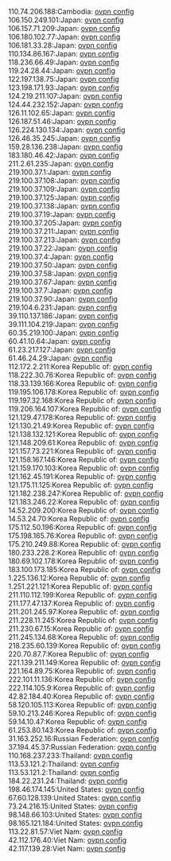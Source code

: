 110.74.206.188:Cambodia: [ovpn config](vpn/110_74_206_188.ovpn)  
106.150.249.101:Japan: [ovpn config](vpn/106_150_249_101.ovpn)  
106.157.71.209:Japan: [ovpn config](vpn/106_157_71_209.ovpn)  
106.180.102.77:Japan: [ovpn config](vpn/106_180_102_77.ovpn)  
106.181.33.28:Japan: [ovpn config](vpn/106_181_33_28.ovpn)  
110.134.86.167:Japan: [ovpn config](vpn/110_134_86_167.ovpn)  
118.236.66.49:Japan: [ovpn config](vpn/118_236_66_49.ovpn)  
119.24.28.44:Japan: [ovpn config](vpn/119_24_28_44.ovpn)  
122.197.138.75:Japan: [ovpn config](vpn/122_197_138_75.ovpn)  
123.198.171.93:Japan: [ovpn config](vpn/123_198_171_93.ovpn)  
124.219.211.107:Japan: [ovpn config](vpn/124_219_211_107.ovpn)  
124.44.232.152:Japan: [ovpn config](vpn/124_44_232_152.ovpn)  
126.11.102.65:Japan: [ovpn config](vpn/126_11_102_65.ovpn)  
126.187.51.46:Japan: [ovpn config](vpn/126_187_51_46.ovpn)  
126.224.130.134:Japan: [ovpn config](vpn/126_224_130_134.ovpn)  
126.46.35.245:Japan: [ovpn config](vpn/126_46_35_245.ovpn)  
159.28.136.238:Japan: [ovpn config](vpn/159_28_136_238.ovpn)  
183.180.46.42:Japan: [ovpn config](vpn/183_180_46_42.ovpn)  
211.2.61.235:Japan: [ovpn config](vpn/211_2_61_235.ovpn)  
219.100.37.1:Japan: [ovpn config](vpn/219_100_37_1.ovpn)  
219.100.37.108:Japan: [ovpn config](vpn/219_100_37_108.ovpn)  
219.100.37.109:Japan: [ovpn config](vpn/219_100_37_109.ovpn)  
219.100.37.125:Japan: [ovpn config](vpn/219_100_37_125.ovpn)  
219.100.37.138:Japan: [ovpn config](vpn/219_100_37_138.ovpn)  
219.100.37.19:Japan: [ovpn config](vpn/219_100_37_19.ovpn)  
219.100.37.205:Japan: [ovpn config](vpn/219_100_37_205.ovpn)  
219.100.37.211:Japan: [ovpn config](vpn/219_100_37_211.ovpn)  
219.100.37.213:Japan: [ovpn config](vpn/219_100_37_213.ovpn)  
219.100.37.22:Japan: [ovpn config](vpn/219_100_37_22.ovpn)  
219.100.37.4:Japan: [ovpn config](vpn/219_100_37_4.ovpn)  
219.100.37.50:Japan: [ovpn config](vpn/219_100_37_50.ovpn)  
219.100.37.58:Japan: [ovpn config](vpn/219_100_37_58.ovpn)  
219.100.37.67:Japan: [ovpn config](vpn/219_100_37_67.ovpn)  
219.100.37.7:Japan: [ovpn config](vpn/219_100_37_7.ovpn)  
219.100.37.90:Japan: [ovpn config](vpn/219_100_37_90.ovpn)  
219.104.6.231:Japan: [ovpn config](vpn/219_104_6_231.ovpn)  
39.110.137.186:Japan: [ovpn config](vpn/39_110_137_186.ovpn)  
39.111.104.219:Japan: [ovpn config](vpn/39_111_104_219.ovpn)  
60.35.219.100:Japan: [ovpn config](vpn/60_35_219_100.ovpn)  
60.41.10.64:Japan: [ovpn config](vpn/60_41_10_64.ovpn)  
61.23.217.127:Japan: [ovpn config](vpn/61_23_217_127.ovpn)  
61.46.24.29:Japan: [ovpn config](vpn/61_46_24_29.ovpn)  
112.172.2.211:Korea Republic of: [ovpn config](vpn/112_172_2_211.ovpn)  
118.222.30.76:Korea Republic of: [ovpn config](vpn/118_222_30_76.ovpn)  
118.33.139.166:Korea Republic of: [ovpn config](vpn/118_33_139_166.ovpn)  
119.195.106.178:Korea Republic of: [ovpn config](vpn/119_195_106_178.ovpn)  
119.197.32.168:Korea Republic of: [ovpn config](vpn/119_197_32_168.ovpn)  
119.206.164.107:Korea Republic of: [ovpn config](vpn/119_206_164_107.ovpn)  
121.129.47.178:Korea Republic of: [ovpn config](vpn/121_129_47_178.ovpn)  
121.130.21.49:Korea Republic of: [ovpn config](vpn/121_130_21_49.ovpn)  
121.138.132.121:Korea Republic of: [ovpn config](vpn/121_138_132_121.ovpn)  
121.148.209.61:Korea Republic of: [ovpn config](vpn/121_148_209_61.ovpn)  
121.157.73.221:Korea Republic of: [ovpn config](vpn/121_157_73_221.ovpn)  
121.158.167.146:Korea Republic of: [ovpn config](vpn/121_158_167_146.ovpn)  
121.159.170.103:Korea Republic of: [ovpn config](vpn/121_159_170_103.ovpn)  
121.162.45.191:Korea Republic of: [ovpn config](vpn/121_162_45_191.ovpn)  
121.175.11.125:Korea Republic of: [ovpn config](vpn/121_175_11_125.ovpn)  
121.182.238.247:Korea Republic of: [ovpn config](vpn/121_182_238_247.ovpn)  
121.183.246.22:Korea Republic of: [ovpn config](vpn/121_183_246_22.ovpn)  
14.52.209.200:Korea Republic of: [ovpn config](vpn/14_52_209_200.ovpn)  
14.53.24.70:Korea Republic of: [ovpn config](vpn/14_53_24_70.ovpn)  
175.112.50.196:Korea Republic of: [ovpn config](vpn/175_112_50_196.ovpn)  
175.198.165.76:Korea Republic of: [ovpn config](vpn/175_198_165_76.ovpn)  
175.210.249.88:Korea Republic of: [ovpn config](vpn/175_210_249_88.ovpn)  
180.233.228.2:Korea Republic of: [ovpn config](vpn/180_233_228_2.ovpn)  
180.69.102.178:Korea Republic of: [ovpn config](vpn/180_69_102_178.ovpn)  
183.100.173.185:Korea Republic of: [ovpn config](vpn/183_100_173_185.ovpn)  
1.225.136.12:Korea Republic of: [ovpn config](vpn/1_225_136_12.ovpn)  
1.251.221.121:Korea Republic of: [ovpn config](vpn/1_251_221_121.ovpn)  
211.110.112.199:Korea Republic of: [ovpn config](vpn/211_110_112_199.ovpn)  
211.177.47.137:Korea Republic of: [ovpn config](vpn/211_177_47_137.ovpn)  
211.201.245.97:Korea Republic of: [ovpn config](vpn/211_201_245_97.ovpn)  
211.228.11.245:Korea Republic of: [ovpn config](vpn/211_228_11_245.ovpn)  
211.230.67.15:Korea Republic of: [ovpn config](vpn/211_230_67_15.ovpn)  
211.245.134.68:Korea Republic of: [ovpn config](vpn/211_245_134_68.ovpn)  
218.235.60.139:Korea Republic of: [ovpn config](vpn/218_235_60_139.ovpn)  
220.70.87.7:Korea Republic of: [ovpn config](vpn/220_70_87_7.ovpn)  
221.139.211.149:Korea Republic of: [ovpn config](vpn/221_139_211_149.ovpn)  
221.164.89.75:Korea Republic of: [ovpn config](vpn/221_164_89_75.ovpn)  
222.101.11.136:Korea Republic of: [ovpn config](vpn/222_101_11_136.ovpn)  
222.114.105.9:Korea Republic of: [ovpn config](vpn/222_114_105_9.ovpn)  
42.82.184.40:Korea Republic of: [ovpn config](vpn/42_82_184_40.ovpn)  
58.120.105.113:Korea Republic of: [ovpn config](vpn/58_120_105_113.ovpn)  
59.10.213.246:Korea Republic of: [ovpn config](vpn/59_10_213_246.ovpn)  
59.14.10.47:Korea Republic of: [ovpn config](vpn/59_14_10_47.ovpn)  
61.253.80.143:Korea Republic of: [ovpn config](vpn/61_253_80_143.ovpn)  
31.163.252.16:Russian Federation: [ovpn config](vpn/31_163_252_16.ovpn)  
37.194.45.37:Russian Federation: [ovpn config](vpn/37_194_45_37.ovpn)  
110.168.237.233:Thailand: [ovpn config](vpn/110_168_237_233.ovpn)  
113.53.121.2:Thailand: [ovpn config](vpn/113_53_121_2.ovpn)  
113.53.121.2:Thailand: [ovpn config](vpn/113_53_121_2.ovpn)  
184.22.231.24:Thailand: [ovpn config](vpn/184_22_231_24.ovpn)  
198.46.174.145:United States: [ovpn config](vpn/198_46_174_145.ovpn)  
67.60.128.139:United States: [ovpn config](vpn/67_60_128_139.ovpn)  
73.24.216.15:United States: [ovpn config](vpn/73_24_216_15.ovpn)  
98.148.66.103:United States: [ovpn config](vpn/98_148_66_103.ovpn)  
98.165.121.184:United States: [ovpn config](vpn/98_165_121_184.ovpn)  
113.22.81.57:Viet Nam: [ovpn config](vpn/113_22_81_57.ovpn)  
42.112.176.40:Viet Nam: [ovpn config](vpn/42_112_176_40.ovpn)  
42.117.139.28:Viet Nam: [ovpn config](vpn/42_117_139_28.ovpn)  
